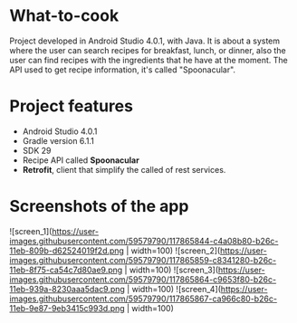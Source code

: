 # What-to-cook
Project developed in Android Studio 4.0.1, with Java. It is about a system where the user can search recipes for breakfast, lunch, or dinner, also the user can find recipes with the ingredients that he have at the moment. The API used to get recipe information, it's called "Spoonacular".


# Project features

- Android Studio 4.0.1
- Gradle version 6.1.1
- SDK 29
- Recipe API called **Spoonacular**
- **Retrofit**, client that simplify the called of rest services.


# Screenshots of the app

![screen_1](https://user-images.githubusercontent.com/59579790/117865844-c4a08b80-b26c-11eb-809b-d62524019f2d.png | width=100)
![screen_2](https://user-images.githubusercontent.com/59579790/117865859-c8341280-b26c-11eb-8f75-ca54c7d80ae9.png | width=100)
![screen_3](https://user-images.githubusercontent.com/59579790/117865864-c9653f80-b26c-11eb-939a-8230aaa5dac9.png | width=100)
![screen_4](https://user-images.githubusercontent.com/59579790/117865867-ca966c80-b26c-11eb-9e87-9eb3415c993d.png | width=100)

